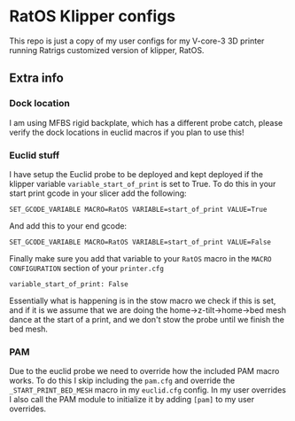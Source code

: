 # RatOS Klipper configs

This repo is just a copy of my user configs for my V-core-3 3D printer running Ratrigs customized version of klipper, RatOS.

## Extra info

### Dock location

I am using MFBS rigid backplate, which has a different probe catch, please verify the dock locations in euclid macros if you plan to use this!

### Euclid stuff

I have setup the Euclid probe to be deployed and kept deployed if the klipper variable `variable_start_of_print` is set to True. 
To do this in your start print gcode in your slicer add the following:

```gcode
SET_GCODE_VARIABLE MACRO=RatOS VARIABLE=start_of_print VALUE=True
```

And add this to your end gcode:

```gcode
SET_GCODE_VARIABLE MACRO=RatOS VARIABLE=start_of_print VALUE=False
```

Finally make sure you add that variable to your `RatOS` macro in the `MACRO CONFIGURATION` section of your `printer.cfg`

```gcode
variable_start_of_print: False
```

Essentially what is happening is in the stow macro we check if this is set, and if it is we assume that we are doing the 
home->z-tilt->home->bed mesh dance at the start of a print, and we don't stow the probe until we finish the bed mesh.

### PAM

Due to the euclid probe we need to override how the included PAM macro works. To do this I skip including the `pam.cfg` and override the 
`_START_PRINT_BED_MESH` macro in my `euclid.cfg` config. In my user overrides I also call the PAM module to initialize it by adding
`[pam]` to my user overrides.
